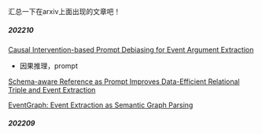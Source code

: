 汇总一下在arxiv上面出现的文章吧！

##### 202210

[Causal Intervention-based Prompt Debiasing for Event Argument Extraction](https://arxiv.org/abs/2210.01561)

- 因果推理，prompt

[Schema-aware Reference as Prompt Improves Data-Efficient Relational Triple and Event Extraction](https://arxiv.org/abs/2210.10709)

[EventGraph: Event Extraction as Semantic Graph Parsing](https://arxiv.org/abs/2210.08646)


##### 202209
